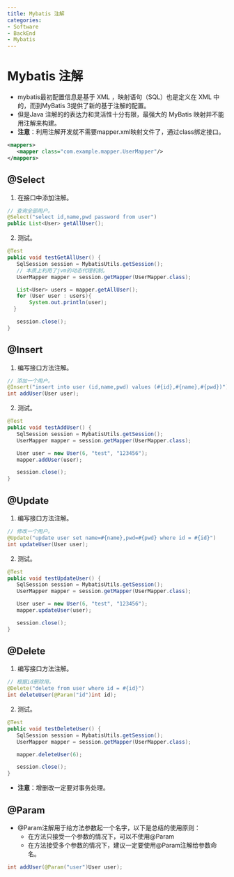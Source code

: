 ```yaml
---
title: Mybatis 注解
categories:
- Software
- BackEnd
- Mybatis
---
```

# Mybatis 注解

- mybatis最初配置信息是基于 XML ，映射语句（SQL）也是定义在 XML 中的，而到MyBatis 3提供了新的基于注解的配置。
- 但是Java 注解的的表达力和灵活性十分有限，最强大的 MyBatis 映射并不能用注解来构建。
- **注意**：利用注解开发就不需要mapper.xml映射文件了，通过class绑定接口。

```xml
<mappers>
   <mapper class="com.example.mapper.UserMapper"/>
</mappers>
```

## @Select

1. 在接口中添加注解。

```java
// 查询全部用户。
@Select("select id,name,pwd password from user")
public List<User> getAllUser();
```

2. 测试。

```java
@Test
public void testGetAllUser() {
   SqlSession session = MybatisUtils.getSession();
   // 本质上利用了jvm的动态代理机制。
   UserMapper mapper = session.getMapper(UserMapper.class);

   List<User> users = mapper.getAllUser();
   for (User user : users){
       System.out.println(user);
  }

   session.close();
}
```

## @Insert

1. 编写接口方法注解。

```java
// 添加一个用户。
@Insert("insert into user (id,name,pwd) values (#{id},#{name},#{pwd})")
int addUser(User user);
```

2. 测试。

```java
@Test
public void testAddUser() {
   SqlSession session = MybatisUtils.getSession();
   UserMapper mapper = session.getMapper(UserMapper.class);

   User user = new User(6, "test", "123456");
   mapper.addUser(user);

   session.close();
}
```

## @Update

1. 编写接口方法注解。

```java
// 修改一个用户。
@Update("update user set name=#{name},pwd=#{pwd} where id = #{id}")
int updateUser(User user);
```

2. 测试。

```java
@Test
public void testUpdateUser() {
   SqlSession session = MybatisUtils.getSession();
   UserMapper mapper = session.getMapper(UserMapper.class);

   User user = new User(6, "test", "123456");
   mapper.updateUser(user);

   session.close();
}
```

## @Delete

1. 编写接口方法注解。

```java
// 根据id删除用。
@Delete("delete from user where id = #{id}")
int deleteUser(@Param("id")int id);
```

2. 测试。

```java
@Test
public void testDeleteUser() {
   SqlSession session = MybatisUtils.getSession();
   UserMapper mapper = session.getMapper(UserMapper.class);

   mapper.deleteUser(6);

   session.close();
}
```

- **注意**：增删改一定要对事务处理。

## @Param

- @Param注解用于给方法参数起一个名字，以下是总结的使用原则：
    - 在方法只接受一个参数的情况下，可以不使用@Param
    - 在方法接受多个参数的情况下，建议一定要使用@Param注解给参数命名。

```java
int addUser(@Param("user")User user);
```